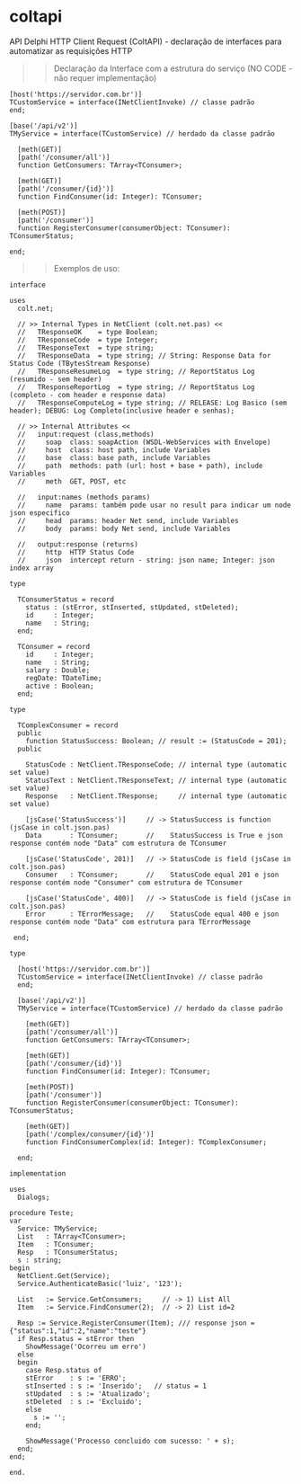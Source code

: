 # coltapi
API Delphi HTTP Client Request (ColtAPI) - declaração de interfaces para automatizar as requisições HTTP

>> Declaração da Interface com a estrutura do serviço (NO CODE - não requer implementação)

    [host('https://servidor.com.br')]
    TCustomService = interface(INetClientInvoke) // classe padrão
    end;

    [base('/api/v2')]
    TMyService = interface(TCustomService) // herdado da classe padrão

      [meth(GET)]
      [path('/consumer/all')]
      function GetConsumers: TArray<TConsumer>;

      [meth(GET)]
      [path('/consumer/{id}')]
      function FindConsumer(id: Integer): TConsumer;

      [meth(POST)]
      [path('/consumer')]
      function RegisterConsumer(consumerObject: TConsumer): TConsumerStatus;

    end;
  
>> Exemplos de uso:
  
    interface
  
    uses
      colt.net; 
   
      // >> Internal Types in NetClient (colt.net.pas) <<
      //   TResponseOK    = type Boolean;
      //   TResponseCode  = type Integer;
      //   TResponseText  = type string;
      //   TResponseData  = type string; // String: Response Data for Status Code (TBytesStream Response)
      //   TResponseResumeLog  = type string; // ReportStatus Log (resumido - sem header)
      //   TResponseReportLog  = type string; // ReportStatus Log (completo - com header e response data)
      //   TResponseComputeLog = type string; // RELEASE: Log Basico (sem header); DEBUG: Log Completo(inclusive header e senhas);
      
      // >> Internal Attributes <<
	  //   input:request (class,methods)
	  //     soap  class: soapAction (WSDL-WebServices with Envelope)
	  //     host  class: host path, include Variables
	  //     base  class: base path, include Variables
	  //     path  methods: path (url: host + base + path), include Variables
	  //     meth  GET, POST, etc

	  //   input:names (methods params)
	  //     name  params: também pode usar no result para indicar um node json especifico
	  //     head  params: header Net send, include Variables
	  //     body  params: body Net send, include Variables

	  //   output:response (returns)
	  //     http  HTTP Status Code
	  //     json  intercept return - string: json name; Integer: json index array    

    type
      
      TConsumerStatus = record
        status : (stError, stInserted, stUpdated, stDeleted);
        id     : Integer;
        name   : String;
      end;
  
      TConsumer = record
        id     : Integer;
        name   : String;
        salary : Double;
        regDate: TDateTime;
        active : Boolean;
      end;

    type

      TComplexConsumer = record
      public
        function StatusSuccess: Boolean; // result := (StatusCode = 201);
      public
       
        StatusCode : NetClient.TResponseCode; // internal type (automatic set value)
        StatusText : NetClient.TResponseText; // internal type (automatic set value)
        Response   : NetClient.TResponse;     // internal type (automatic set value)
        
        [jsCase('StatusSuccess')]     // -> StatusSuccess is function (jsCase in colt.json.pas)
        Data       : TConsumer;       //    StatusSuccess is True e json response contém node "Data" com estrutura de TConsumer
        
        [jsCase('StatusCode', 201)]   // -> StatusCode is field (jsCase in colt.json.pas)
        Consumer   : TConsumer;       //    StatusCode equal 201 e json response contém node "Consumer" com estrutura de TConsumer
        
        [jsCase('StatusCode', 400)]   // -> StatusCode is field (jsCase in colt.json.pas)
        Error      : TErrorMessage;   //    StatusCode equal 400 e json response contém node "Data" com estrutura para TErrorMessage
     
     end;
  
    type
  
      [host('https://servidor.com.br')]
      TCustomService = interface(INetClientInvoke) // classe padrão
      end;
  
      [base('/api/v2')]
      TMyService = interface(TCustomService) // herdado da classe padrão
  
        [meth(GET)]
        [path('/consumer/all')]
        function GetConsumers: TArray<TConsumer>;
  
        [meth(GET)]
        [path('/consumer/{id}')]
        function FindConsumer(id: Integer): TConsumer;
  
        [meth(POST)]
        [path('/consumer')]
        function RegisterConsumer(consumerObject: TConsumer): TConsumerStatus;
  
        [meth(GET)]
        [path('/complex/consumer/{id}')]
        function FindConsumerComplex(id: Integer): TComplexConsumer;

      end;
  
    implementation
  
    uses
      Dialogs;
  
    procedure Teste;
    var
      Service: TMyService;
      List   : TArray<TConsumer>;
      Item   : TConsumer;
      Resp   : TConsumerStatus;
      s : string;
    begin
      NetClient.Get(Service);
      Service.AuthenticateBasic('luiz', '123');
  
      List   := Service.GetConsumers;     // -> 1) List All
      Item   := Service.FindConsumer(2);  // -> 2) List id=2
  
      Resp := Service.RegisterConsumer(Item); /// response json = {"status":1,"id":2,"name":"teste"}
      if Resp.status = stError then
        ShowMessage('Ocorreu um erro')
      else
      begin
        case Resp.status of
        stError    : s := 'ERRO';
        stInserted : s := 'Inserido';   // status = 1
        stUpdated  : s := 'Atualizado';
        stDeleted  : s := 'Excluido';
        else
          s := '';
        end;
  
        ShowMessage('Processo concluido com sucesso: ' + s);
      end;
    end;
  
    end.
      
